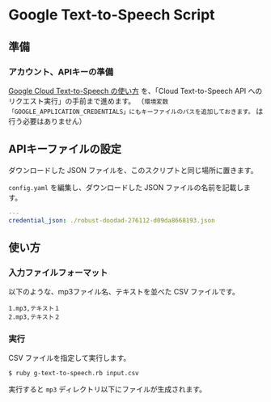 # Google Text-to-Speech Script

## 準備

### アカウント、APIキーの準備

[Google Cloud Text-to-Speech の使い方](https://blog.apar.jp/web/9893/) を、「Cloud Text-to-Speech API へのリクエスト実行」の手前まで進めます。
（`環境変数「GOOGLE_APPLICATION_CREDENTIALS」にもキーファイルのパスを追加しておきます。` は行う必要はありません）

## APIキーファイルの設定

ダウンロードした JSON ファイルを、このスクリプトと同じ場所に置きます。

`config.yaml` を編集し、ダウンロードした JSON ファイルの名前を記載します。

```yaml
---
credential_json: ./robust-doodad-276112-d09da8668193.json
```

## 使い方

### 入力ファイルフォーマット

以下のような、mp3ファイル名、テキストを並べた CSV ファイルです。

```
1.mp3,テキスト１
2.mp3,テキスト２
```

### 実行

CSV ファイルを指定して実行します。

```
$ ruby g-text-to-speech.rb input.csv 
```

実行すると `mp3` ディレクトリ以下にファイルが生成されます。

